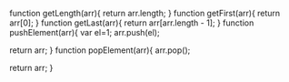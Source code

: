 function getLength(arr){
  return arr.length;
}
function getFirst(arr){
  return arr[0];
}
function getLast(arr){
  return arr[arr.length - 1];
}
function pushElement(arr){
  var el=1;
  arr.push(el);
  
  return arr;
}
function popElement(arr){
  arr.pop();
  
  return arr;
}
